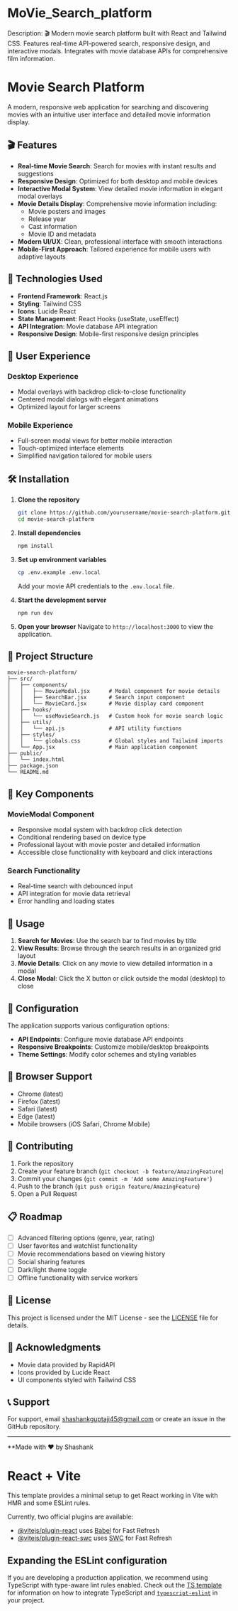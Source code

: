 # MoVie_Search_platform

Description: 🎬 Modern movie search platform built with React and Tailwind CSS. Features real-time API-powered search, responsive design, and interactive modals. Integrates with movie database APIs for comprehensive film information.

# Movie Search Platform

A modern, responsive web application for searching and discovering movies with an intuitive user interface and detailed movie information display.

## 🎬 Features

- **Real-time Movie Search**: Search for movies with instant results and suggestions
- **Responsive Design**: Optimized for both desktop and mobile devices
- **Interactive Modal System**: View detailed movie information in elegant modal overlays
- **Movie Details Display**: Comprehensive movie information including:
  - Movie posters and images
  - Release year
  - Cast information
  - Movie ID and metadata
- **Modern UI/UX**: Clean, professional interface with smooth interactions
- **Mobile-First Approach**: Tailored experience for mobile users with adaptive layouts

## 🚀 Technologies Used

- **Frontend Framework**: React.js
- **Styling**: Tailwind CSS
- **Icons**: Lucide React
- **State Management**: React Hooks (useState, useEffect)
- **API Integration**: Movie database API integration
- **Responsive Design**: Mobile-first responsive design principles

## 📱 User Experience

### Desktop Experience

- Modal overlays with backdrop click-to-close functionality
- Centered modal dialogs with elegant animations
- Optimized layout for larger screens

### Mobile Experience

- Full-screen modal views for better mobile interaction
- Touch-optimized interface elements
- Simplified navigation tailored for mobile users

## 🛠️ Installation

1. **Clone the repository**

   ```bash
   git clone https://github.com/yourusername/movie-search-platform.git
   cd movie-search-platform
   ```

2. **Install dependencies**

   ```bash
   npm install
   ```

3. **Set up environment variables**

   ```bash
   cp .env.example .env.local
   ```

   Add your movie API credentials to the `.env.local` file.

4. **Start the development server**

   ```bash
   npm run dev
   ```

5. **Open your browser**
   Navigate to `http://localhost:3000` to view the application.

## 📁 Project Structure

```
movie-search-platform/
├── src/
│   ├── components/
│   │   ├── MovieModal.jsx      # Modal component for movie details
│   │   ├── SearchBar.jsx       # Search input component
│   │   └── MovieCard.jsx       # Movie display card component
│   ├── hooks/
│   │   └── useMovieSearch.js   # Custom hook for movie search logic
│   ├── utils/
│   │   └── api.js              # API utility functions
│   ├── styles/
│   │   └── globals.css         # Global styles and Tailwind imports
│   └── App.jsx                 # Main application component
├── public/
│   └── index.html
├── package.json
└── README.md
```

## 🎯 Key Components

### MovieModal Component

- Responsive modal system with backdrop click detection
- Conditional rendering based on device type
- Professional layout with movie poster and detailed information
- Accessible close functionality with keyboard and click interactions

### Search Functionality

- Real-time search with debounced input
- API integration for movie data retrieval
- Error handling and loading states

## 🌟 Usage

1. **Search for Movies**: Use the search bar to find movies by title
2. **View Results**: Browse through the search results in an organized grid layout
3. **Movie Details**: Click on any movie to view detailed information in a modal
4. **Close Modal**: Click the X button or click outside the modal (desktop) to close

## 🔧 Configuration

The application supports various configuration options:

- **API Endpoints**: Configure movie database API endpoints
- **Responsive Breakpoints**: Customize mobile/desktop breakpoints
- **Theme Settings**: Modify color schemes and styling variables

## 📱 Browser Support

- Chrome (latest)
- Firefox (latest)
- Safari (latest)
- Edge (latest)
- Mobile browsers (iOS Safari, Chrome Mobile)

## 🤝 Contributing

1. Fork the repository
2. Create your feature branch (`git checkout -b feature/AmazingFeature`)
3. Commit your changes (`git commit -m 'Add some AmazingFeature'`)
4. Push to the branch (`git push origin feature/AmazingFeature`)
5. Open a Pull Request

## 📋 Roadmap

- [ ] Advanced filtering options (genre, year, rating)
- [ ] User favorites and watchlist functionality
- [ ] Movie recommendations based on viewing history
- [ ] Social sharing features
- [ ] Dark/light theme toggle
- [ ] Offline functionality with service workers

## 📄 License

This project is licensed under the MIT License - see the [LICENSE](LICENSE) file for details.

## 🙏 Acknowledgments

- Movie data provided by RapidAPI
- Icons provided by Lucide React
- UI components styled with Tailwind CSS

## 📞 Support

For support, email shashankguptaji45@gmail.com or create an issue in the GitHub repository.

---

\*\*Made with ❤️ by Shashank

# React + Vite

This template provides a minimal setup to get React working in Vite with HMR and some ESLint rules.

Currently, two official plugins are available:

- [@vitejs/plugin-react](https://github.com/vitejs/vite-plugin-react/blob/main/packages/plugin-react) uses [Babel](https://babeljs.io/) for Fast Refresh
- [@vitejs/plugin-react-swc](https://github.com/vitejs/vite-plugin-react/blob/main/packages/plugin-react-swc) uses [SWC](https://swc.rs/) for Fast Refresh

## Expanding the ESLint configuration

If you are developing a production application, we recommend using TypeScript with type-aware lint rules enabled. Check out the [TS template](https://github.com/vitejs/vite/tree/main/packages/create-vite/template-react-ts) for information on how to integrate TypeScript and [`typescript-eslint`](https://typescript-eslint.io) in your project.
